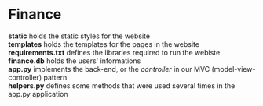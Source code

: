 # Finance
**static** holds the static styles for the website\
**templates** holds the templates for the pages in the website\
**requirements.txt** defines the libraries required to run the webiste\
**finance.db** holds the users' informations\
**app.py** implements the back-end, or the *controller* in our MVC (model-view-controller) pattern\
**helpers.py** defines some methods that were used several times in the app.py application
